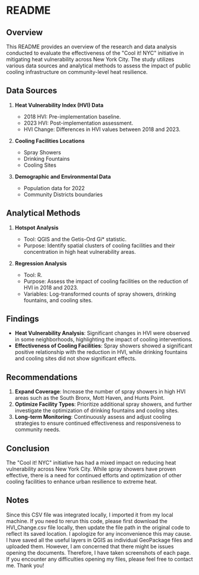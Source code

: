 # README

## Overview

This README provides an overview of the research and data analysis conducted to evaluate the effectiveness of the "Cool it! NYC" initiative in mitigating heat vulnerability across New York City. The study utilizes various data sources and analytical methods to assess the impact of public cooling infrastructure on community-level heat resilience.

## Data Sources

1. **Heat Vulnerability Index (HVI) Data**
   - 2018 HVI: Pre-implementation baseline.
   - 2023 HVI: Post-implementation assessment.
   - HVI Change: Differences in HVI values between 2018 and 2023.

2. **Cooling Facilities Locations**
   - Spray Showers
   - Drinking Fountains
   - Cooling Sites

3. **Demographic and Environmental Data**
   - Population data for 2022
   - Community Districts boundaries

## Analytical Methods

1. **Hotspot Analysis**
   - Tool: QGIS and the Getis-Ord Gi* statistic.
   - Purpose: Identify spatial clusters of cooling facilities and their concentration in high heat vulnerability areas.

2. **Regression Analysis**
   - Tool: R.
   - Purpose: Assess the impact of cooling facilities on the reduction of HVI in 2018 and 2023.
   - Variables: Log-transformed counts of spray showers, drinking fountains, and cooling sites.


## Findings

- **Heat Vulnerability Analysis**: Significant changes in HVI were observed in some neighborhoods, highlighting the impact of cooling interventions.
- **Effectiveness of Cooling Facilities**: Spray showers showed a significant positive relationship with the reduction in HVI, while drinking fountains and cooling sites did not show significant effects.

## Recommendations

1. **Expand Coverage**: Increase the number of spray showers in high HVI areas such as the South Bronx, Mott Haven, and Hunts Point.
2. **Optimize Facility Types**: Prioritize additional spray showers, and further investigate the optimization of drinking fountains and cooling sites.
3. **Long-term Monitoring**: Continuously assess and adjust cooling strategies to ensure continued effectiveness and responsiveness to community needs.

## Conclusion

The "Cool it! NYC" initiative has had a mixed impact on reducing heat vulnerability across New York City. While spray showers have proven effective, there is a need for continued efforts and optimization of other cooling facilities to enhance urban resilience to extreme heat.

## Notes

Since this CSV file was integrated locally, I imported it from my local machine. If you need to rerun this code, please first download the HVI_Change.csv file locally, then update the file path in the original code to reflect its saved location. I apologize for any inconvenience this may cause. I have saved all the useful layers in QGIS as individual GeoPackage files and uploaded them. However, I am concerned that there might be issues opening the documents. Therefore, I have taken screenshots of each page. If you encounter any difficulties opening my files, please feel free to contact me. Thank you!
